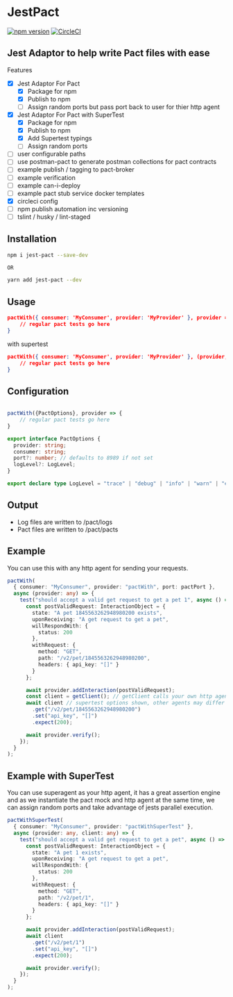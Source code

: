 # JestPact 

[![npm version](https://badge.fury.io/js/jest-pact.svg)](https://badge.fury.io/js/jest-pact)
[![CircleCI](https://circleci.com/gh/YOU54F/jest-pact.svg?style=svg)](https://circleci.com/gh/YOU54F/jest-pact)

## Jest Adaptor to help write Pact files with ease

Features

- [x] Jest Adaptor For Pact
  - [X] Package for npm
  - [X] Publish to npm
  - [ ] Assign random ports but pass port back to user for thier http agent
- [x] Jest Adaptor For Pact with SuperTest
  - [X] Package for npm
  - [X] Publish to npm
  - [X] Add Supertest typings
  - [ ] Assign random ports
- [ ] user configurable paths
- [ ] use postman-pact to generate postman collections for pact contracts
- [ ] example publish / tagging to pact-broker
- [ ] example verification
- [ ] example can-i-deploy
- [ ] example pact stub service docker templates
- [X] circleci config
- [ ] npm publish automation inc versioning
- [ ] tslint / husky / lint-staged
  
## Installation

```sh
npm i jest-pact --save-dev

OR

yarn add jest-pact --dev
```

## Usage

``` json
pactWith({ consumer: 'MyConsumer', provider: 'MyProvider' }, provider => {
    // regular pact tests go here
}
```

with supertest

``` json
pactWith({ consumer: 'MyConsumer', provider: 'MyProvider' }, (provider, client) => {
    // regular pact tests go here
}
```

## Configuration

``` ts

pactWith({PactOptions}, provider => {
    // regular pact tests go here
}

export interface PactOptions {
  provider: string;
  consumer: string;
  port?: number; // defaults to 8989 if not set
  logLevel?: LogLevel;
}

export declare type LogLevel = "trace" | "debug" | "info" | "warn" | "error" | "fatal";

```

## Output

- Log files are written to /pact/logs
- Pact files are written to /pact/pacts

## Example

You can use this with any http agent for sending your requests.

``` ts
pactWith(
  { consumer: "MyConsumer", provider: "pactWith", port: pactPort },
  async (provider: any) => {
    test("should accept a valid get request to get a pet 1", async () => {
      const postValidRequest: InteractionObject = {
        state: "A pet 1845563262948980200 exists",
        uponReceiving: "A get request to get a pet",
        willRespondWith: {
          status: 200
        },
        withRequest: {
          method: "GET",
          path: "/v2/pet/1845563262948980200",
          headers: { api_key: "[]" }
        }
      };

      await provider.addInteraction(postValidRequest);
      const client = getClient(); // getClient calls your own http agent, the function is not shown here
      await client // supertest options shown, other agents may differ
        .get("/v2/pet/1845563262948980200")
        .set("api_key", "[]")
        .expect(200);

      await provider.verify();
    });
  }
);
```

## Example with SuperTest

You can use superagent as your http agent, it has a great assertion engine and as we instantiate the pact mock and http agent at the same time, we can assign random ports and take advantage of jests parallel execution.

``` ts
pactWithSuperTest(
  { consumer: "MyConsumer", provider: "pactWithSuperTest" },
  async (provider: any, client: any) => {
    test("should accept a valid get request to get a pet", async () => {
      const postValidRequest: InteractionObject = {
        state: "A pet 1 exists",
        uponReceiving: "A get request to get a pet",
        willRespondWith: {
          status: 200
        },
        withRequest: {
          method: "GET",
          path: "/v2/pet/1",
          headers: { api_key: "[]" }
        }
      };

      await provider.addInteraction(postValidRequest);
      await client
        .get("/v2/pet/1")
        .set("api_key", "[]")
        .expect(200);

      await provider.verify();
    });
  }
);

```

